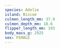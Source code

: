 ```yaml
---
species: Adelie
island: Biscoe
culmen_length_mm: 37.9
culmen_depth_mm: 18.6
flipper_length_mm: 193
body_mass_g: 2925
sex: FEMALE
---
```

